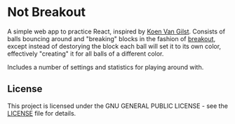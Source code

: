 # Not Breakout

A simple web app to practice React, inspired by [Koen Van Gilst](https://pong-wars.vercel.app/). Consists of balls bouncing around and "breaking" blocks in the fashion of [breakout](https://en.wikipedia.org/wiki/Breakout_(video_game)), except instead of destorying the block each ball will set it to its own color, effectively "creating" it for all balls of a different color.

Includes a number of settings and statistics for playing around with.

## License
This project is licensed under the GNU GENERAL PUBLIC LICENSE - see the [LICENSE](LICENSE) file for details.
